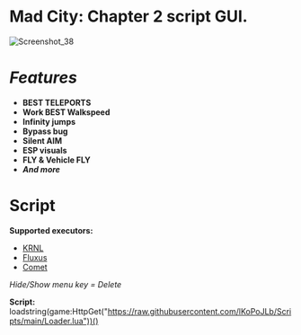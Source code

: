 # Mad City: Chapter 2 script GUI.
![Screenshot_38](https://user-images.githubusercontent.com/90978052/189723988-682719a0-d922-4169-ad7e-8adecf285220.png)

# *Features*
+ **BEST TELEPORTS**
+ **Work BEST Walkspeed**
+ **Infinity jumps**
+ **Bypass bug**
+ **Silent AIM**
+ **ESP visuals**
+ **FLY & Vehicle FLY**
+ _**And more**_

# Script
**Supported executors:**
+ [KRNL](https://wearedevs.net/dinfo/Krnl)
+ [Fluxus](https://wearedevs.net/d/Fluxus)
+ [Comet](https://wearedevs.net/d/Comet)


*Hide/Show menu key = Delete*

**Script:** loadstring(game:HttpGet("https://raw.githubusercontent.com/lKoPoJLb/Scripts/main/Loader.lua"))()
